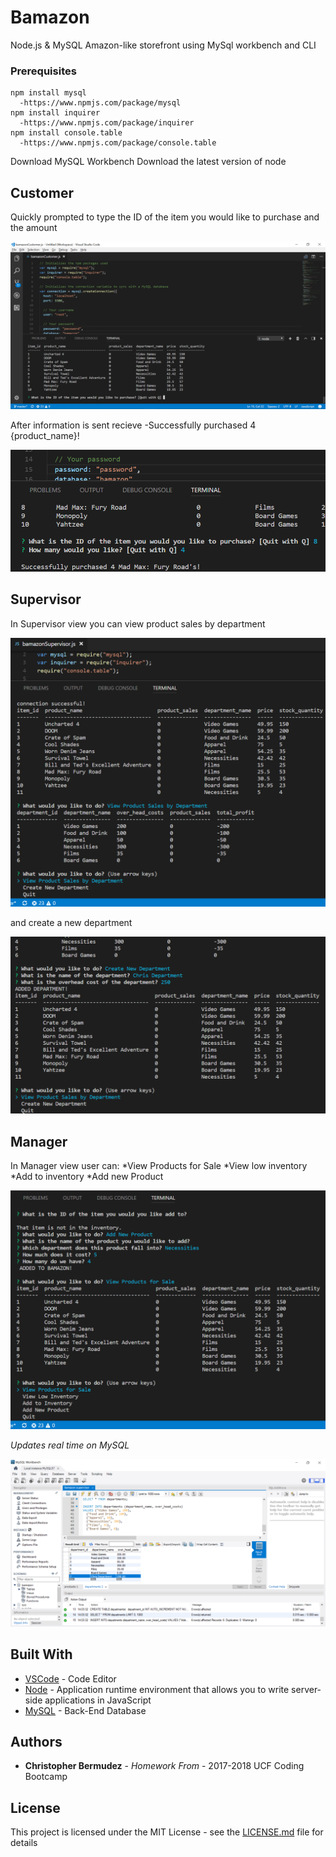 # Bamazon
Node.js &amp; MySQL Amazon-like storefront using MySql workbench and CLI

### Prerequisites
```
npm install mysql
  -https://www.npmjs.com/package/mysql
npm install inquirer
  -https://www.npmjs.com/package/inquirer
npm install console.table
  -https://www.npmjs.com/package/console.table
```
Download MySQL Workbench
Download the latest version of node

## Customer

Quickly prompted to type the ID of the item you would like to purchase and the amount

![Screenshot](bamazon-customer.png)

After information is sent recieve 
  -Successfully purchased 4 {product_name}!

![Screenshot](bamazon-customer-success.png)

## Supervisor

In Supervisor view you can view product sales by department 

![Screenshot](bamazon-supervisor.png)

and create a new department

![Screenshot](create-new.png)

## Manager

In Manager view user can:
  *View Products for Sale
  *View low inventory
  *Add to inventory
  *Add new Product
 
![Screenshot](bamazon-manager.png)

   *Updates real time on MySQL*
   
   ![Screenshot](mysql.png)

## Built With

* [VSCode](http://www.dropwizard.io/1.0.2/docs/) - Code Editor
* [Node](https://nodejs.org/en/) - Application runtime environment that allows you to write server-side applications in JavaScript
* [MySQL](https://www.mysql.com/products/workbench/) - Back-End Database


## Authors

* **Christopher Bermudez** - *Homework From* - 2017-2018 UCF Coding Bootcamp

## License

This project is licensed under the MIT License - see the [LICENSE.md](LICENSE.md) file for details
